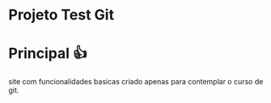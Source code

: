 # Projeto Test Git
  
  
  # Principal 👍
  
  site com funcionalidades basicas
criado apenas para contemplar o curso de git.
